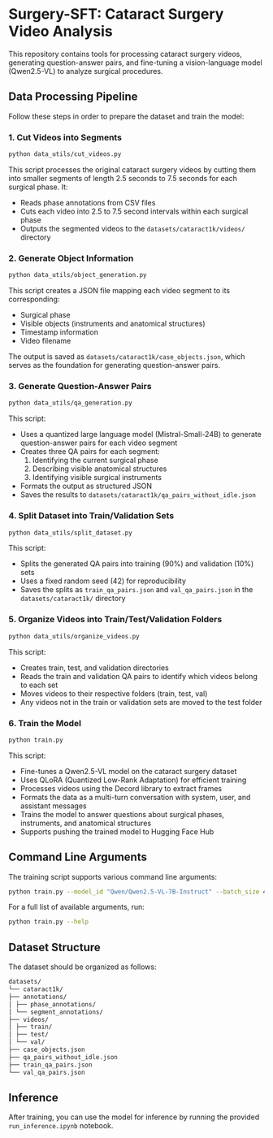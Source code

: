 # Surgery-SFT: Cataract Surgery Video Analysis

This repository contains tools for processing cataract surgery videos, generating question-answer pairs, and fine-tuning a vision-language model (Qwen2.5-VL) to analyze surgical procedures.

## Data Processing Pipeline

Follow these steps in order to prepare the dataset and train the model:

### 1. Cut Videos into Segments

```bash
python data_utils/cut_videos.py
```


This script processes the original cataract surgery videos by cutting them into smaller segments of length 2.5 seconds to 7.5 seconds for each surgical phase. It:
- Reads phase annotations from CSV files
- Cuts each video into 2.5 to 7.5 second intervals within each surgical phase
- Outputs the segmented videos to the `datasets/cataract1k/videos/` directory

### 2. Generate Object Information

```bash
python data_utils/object_generation.py
```

This script creates a JSON file mapping each video segment to its corresponding:
- Surgical phase
- Visible objects (instruments and anatomical structures)
- Timestamp information
- Video filename

The output is saved as `datasets/cataract1k/case_objects.json`, which serves as the foundation for generating question-answer pairs.

### 3. Generate Question-Answer Pairs

```bash
python data_utils/qa_generation.py
```

This script:
- Uses a quantized large language model (Mistral-Small-24B) to generate question-answer pairs for each video segment
- Creates three QA pairs for each segment:
  1. Identifying the current surgical phase
  2. Describing visible anatomical structures
  3. Identifying visible surgical instruments
- Formats the output as structured JSON
- Saves the results to `datasets/cataract1k/qa_pairs_without_idle.json`

### 4. Split Dataset into Train/Validation Sets

```bash
python data_utils/split_dataset.py
```

This script:
- Splits the generated QA pairs into training (90%) and validation (10%) sets
- Uses a fixed random seed (42) for reproducibility
- Saves the splits as `train_qa_pairs.json` and `val_qa_pairs.json` in the `datasets/cataract1k/` directory

### 5. Organize Videos into Train/Test/Validation Folders

```bash
python data_utils/organize_videos.py
```

This script:
- Creates train, test, and validation directories
- Reads the train and validation QA pairs to identify which videos belong to each set
- Moves videos to their respective folders (train, test, val)
- Any videos not in the train or validation sets are moved to the test folder

### 6. Train the Model

```bash
python train.py
```

This script:
- Fine-tunes a Qwen2.5-VL model on the cataract surgery dataset
- Uses QLoRA (Quantized Low-Rank Adaptation) for efficient training
- Processes videos using the Decord library to extract frames
- Formats the data as a multi-turn conversation with system, user, and assistant messages
- Trains the model to answer questions about surgical phases, instruments, and anatomical structures
- Supports pushing the trained model to Hugging Face Hub

## Command Line Arguments

The training script supports various command line arguments:

```bash
python train.py --model_id "Qwen/Qwen2.5-VL-7B-Instruct" --batch_size 4 --num_epochs 1 --learning_rate 2e-4
```

For a full list of available arguments, run:

```bash
python train.py --help
```

## Dataset Structure

The dataset should be organized as follows:

```bash
datasets/
└── cataract1k/
├── annotations/
│ ├── phase_annotations/
│ └── segment_annotations/
├── videos/
│ ├── train/
│ ├── test/
│ └── val/
├── case_objects.json
├── qa_pairs_without_idle.json
├── train_qa_pairs.json
└── val_qa_pairs.json
```


## Inference

After training, you can use the model for inference by running the provided `run_inference.ipynb` notebook.

